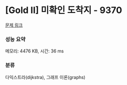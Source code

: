 # [Gold II] 미확인 도착지 - 9370 

[문제 링크](https://www.acmicpc.net/problem/9370) 

### 성능 요약

메모리: 4476 KB, 시간: 36 ms

### 분류

다익스트라(dijkstra), 그래프 이론(graphs)

